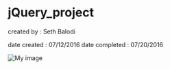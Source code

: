 # jQuery_project

created by : Seth Balodi

date created   : 07/12/2016
date completed : 07/20/2016



![My image](https://cloud.githubusercontent.com/assets/7054302/17007948/e0bd7b72-4eba-11e6-8987-ec9cd9de3820.png)
